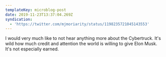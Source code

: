 ```yaml
---
templateKey: microblog-post
date: 2019-11-23T13:37:04.269Z
syndication:
  - 'https://twitter.com/mjmoriarity/status/1198235721045143553'
---
```


I would very much like to not hear anything more about the Cybertruck. It's wild how much credit and attention the world is willing to give Elon Musk. It's not especially earned.
